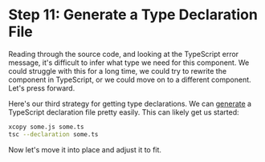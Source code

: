 Step 11: Generate a Type Declaration File
=========================================

Reading through the source code, and looking at the TypeScript error message, it's difficult to infer what type we need for this component.  We could struggle with this for a long time, we could try to rewrite the component in TypeScript, or we could move on to a different component.  Let's press forward.

Here's our third strategy for getting type declarations.  We can [generate](https://stackoverflow.com/questions/18301898/generating-typescript-declaration-files-from-javascript) a TypeScript declaration file pretty easily.  This can likely get us started:

```sh
xcopy some.js some.ts
tsc --declaration some.ts
```

Now let's move it into place and adjust it to fit.

